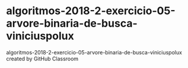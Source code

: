 # algoritmos-2018-2-exercicio-05-arvore-binaria-de-busca-viniciuspolux
algoritmos-2018-2-exercicio-05-arvore-binaria-de-busca-viniciuspolux created by GitHub Classroom
